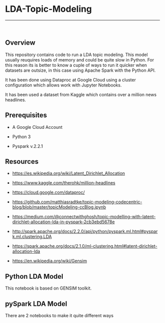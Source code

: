# LDA-Topic-Modeling

<hr>

<br>

## Overview

This repository contains code to run a LDA topic modeling. This model usually reuquires loads of memory and could be quite slow in Python. For this reason its is better to know a cuple of ways to run it quicker when datasets are outsize, in this case using Apache Spark with the Python API.

It has been done using Dataproc at Google Cloud using a cluster configuration which allows work with Jupyter Notebooks.

It has been used a dataset from Kaggle which contains over a million news headlines.

## Prerequisites

- A Google Cloud Account

- Python 3

- Pyspark v.2.2.1

## Resources

- https://es.wikipedia.org/wiki/Latent_Dirichlet_Allocation

- https://www.kaggle.com/therohk/million-headlines

- https://cloud.google.com/dataproc/

- https://github.com/matthiasradtke/topic-modeling-codecentric-blog/blob/master/topicModeling-ccBlog.ipynb

- https://medium.com/@connectwithghosh/topic-modelling-with-latent-dirichlet-allocation-lda-in-pyspark-2cb3ebd5678e

- http://spark.apache.org/docs/2.2.0/api/python/pyspark.ml.html#pyspark.ml.clustering.LDA

- https://spark.apache.org/docs/2.1.0/ml-clustering.html#latent-dirichlet-allocation-lda

- https://en.wikipedia.org/wiki/Gensim

## Python LDA Model

This notebook is based on GENSIM toolkit. 

## pySpark LDA Model

There are 2 notebooks to make it quite different ways

